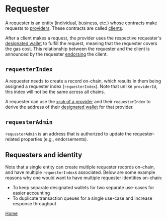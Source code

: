 # Requester

A requester is an entity \(individual, business, etc.\) whose contracts make requests to [providers](/request-response-protocol/provider.md). These contracts are called [clients](/request-response-protocol/client.md).

After a client makes a request, the provider uses the respective requester's [designated wallet](/request-response-protocol/designated-wallet.md) to fulfill the request, meaning that the requester covers the gas cost. This relationship between the requester and the client is announced by the requester [endorsing](/request-response-protocol/endorsement.md) the client.

## `requesterIndex`

A requester needs to create a record on-chain, which results in them being assigned a requester index \(`requesterIndex`\). Note that unlike `providerId`, this index will not be the same across all chains.

A requester can use the [`xpub` of a provider](/request-response-protocol/provider.md#xpub) and their `requesterIndex` to derive the address of their [designated wallet](/request-response-protocol/designated-wallet.md) for that provider.

## `requesterAdmin`

`requesterAdmin` is an address that is authorized to update the requester-related properties \(e.g., endorsements\).

## Requesters and identity

Note that a single entity can create multiple requester records on-chain, and have multiple `requesterIndex`s associated. Below are some example reasons why one would want to have multiple requester identities on-chain:

* To keep separate designated wallets for two separate use-cases for easier accounting
* To duplicate transaction queues for a single use-case and increase response throughput

[Home](/README.md#requestreponse-protocol)

